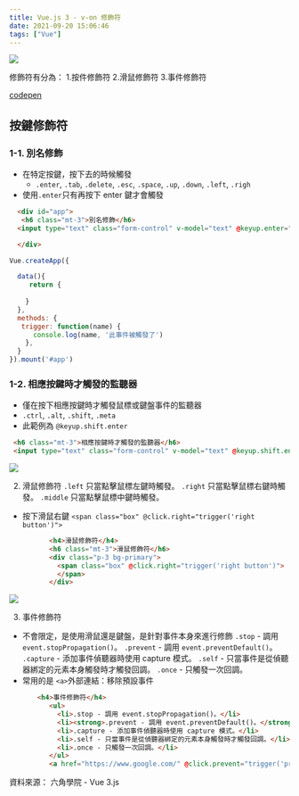 ```yaml
---
title: Vue.js 3 - v-on 修飾符
date: 2021-09-20 15:06:46
tags: ["Vue"]
---
```

![](https://i.imgur.com/NBBY8vo.png)

修飾符有分為：
1.按件修飾符
2.滑鼠修飾符
3.事件修飾符

[codepen](https://codepen.io/Eva-go/pen/RwgMXGN)
## 按鍵修飾符

### 1-1. 別名修飾
* 在特定按鍵，按下去的時候觸發
  * `.enter`, `.tab`, `.delete`, `.esc`, `.space`, `.up`, `.down`, `.left`, `.righ`
* 使用`.enter`只有再按下 enter 鍵才會觸發

```html
  <div id="app">
   <h6 class="mt-3">別名修飾</h6>
  <input type="text" class="form-control" v-model="text" @keyup.enter="trigger('enter')">

  </div>
```

```javascript
Vue.createApp({

  data(){
     return {
     
    }
  },
  methods: {
   trigger: function(name) {
      console.log(name, '此事件被觸發了')
    },
  }
}).mount('#app')
```

### 1-2. 相應按鍵時才觸發的監聽器
* 僅在按下相應按鍵時才觸發鼠標或鍵盤事件的監聽器
* `.ctrl`, `.alt`, `.shift`, `.meta`
* 此範例為 `@keyup.shift.enter`
```html
 <h6 class="mt-3">相應按鍵時才觸發的監聽器</h6>
 <input type="text" class="form-control" v-model="text" @keyup.shift.enter="trigger('shift + Enter')">
```
![](https://i.imgur.com/gQjWYVy.png)

2. 滑鼠修飾符
`.left` 只當點擊鼠標左鍵時觸發。
`.right` 只當點擊鼠標右鍵時觸發。
`.middle` 只當點擊鼠標中鍵時觸發。
* 按下滑鼠右鍵
`<span class="box" @click.right="trigger('right button')">`

```html
          <h4>滑鼠修飾符</h4>
          <h6 class="mt-3">滑鼠修飾符</h6>
          <div class="p-3 bg-primary">
            <span class="box" @click.right="trigger('right button')">
            </span>
          </div>
```

![](https://i.imgur.com/lddG6zT.png)


3. 事件修飾符
* 不會限定，是使用滑鼠還是鍵盤，是針對事件本身來進行修飾
``.stop`` - 調用 `event.stopPropagation()`。
``.prevent`` - 調用 `event.preventDefault()`。
``.capture`` - 添加事件偵聽器時使用 capture 模式。
``.self`` - 只當事件是從偵聽器綁定的元素本身觸發時才觸發回調。
``.once`` - 只觸發一次回調。
* 常用的是 `<a>`外部連結：移除預設事件
```html
       <h4>事件修飾符</h4>
          <ul>
            <li>.stop - 調用 event.stopPropagation()。</li>
            <li><strong>.prevent - 調用 event.preventDefault()。</strong></li>
            <li>.capture - 添加事件偵聽器時使用 capture 模式。</li>
            <li>.self - 只當事件是從偵聽器綁定的元素本身觸發時才觸發回調。</li>
            <li>.once - 只觸發一次回調。</li>
          </ul>
          <a href="https://www.google.com/" @click.prevent="trigger('prevent')">加入 Prevent</a>
```

資料來源：
六角學院 - Vue 3.js
